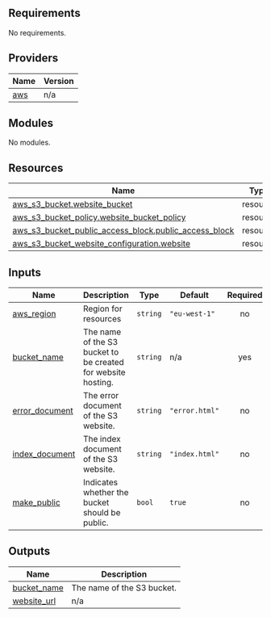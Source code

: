 <!-- BEGIN_TF_DOCS -->
## Requirements

No requirements.

## Providers

| Name | Version |
|------|---------|
| <a name="provider_aws"></a> [aws](#provider\_aws) | n/a |

## Modules

No modules.

## Resources

| Name | Type |
|------|------|
| [aws_s3_bucket.website_bucket](https://registry.terraform.io/providers/hashicorp/aws/latest/docs/resources/s3_bucket) | resource |
| [aws_s3_bucket_policy.website_bucket_policy](https://registry.terraform.io/providers/hashicorp/aws/latest/docs/resources/s3_bucket_policy) | resource |
| [aws_s3_bucket_public_access_block.public_access_block](https://registry.terraform.io/providers/hashicorp/aws/latest/docs/resources/s3_bucket_public_access_block) | resource |
| [aws_s3_bucket_website_configuration.website](https://registry.terraform.io/providers/hashicorp/aws/latest/docs/resources/s3_bucket_website_configuration) | resource |

## Inputs

| Name | Description | Type | Default | Required |
|------|-------------|------|---------|:--------:|
| <a name="input_aws_region"></a> [aws\_region](#input\_aws\_region) | Region for resources | `string` | `"eu-west-1"` | no |
| <a name="input_bucket_name"></a> [bucket\_name](#input\_bucket\_name) | The name of the S3 bucket to be created for website hosting. | `string` | n/a | yes |
| <a name="input_error_document"></a> [error\_document](#input\_error\_document) | The error document of the S3 website. | `string` | `"error.html"` | no |
| <a name="input_index_document"></a> [index\_document](#input\_index\_document) | The index document of the S3 website. | `string` | `"index.html"` | no |
| <a name="input_make_public"></a> [make\_public](#input\_make\_public) | Indicates whether the bucket should be public. | `bool` | `true` | no |

## Outputs

| Name | Description |
|------|-------------|
| <a name="output_bucket_name"></a> [bucket\_name](#output\_bucket\_name) | The name of the S3 bucket. |
| <a name="output_website_url"></a> [website\_url](#output\_website\_url) | n/a |
<!-- END_TF_DOCS -->